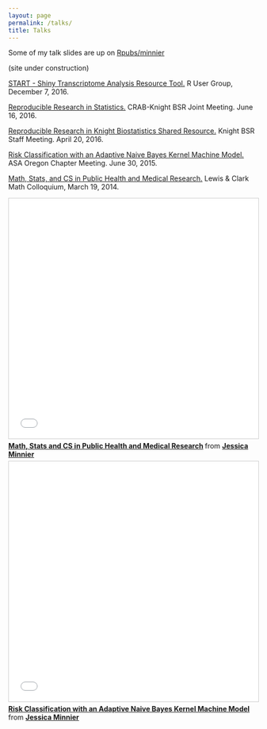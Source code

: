 ```yaml
---
layout: page
permalink: /talks/
title: Talks
---
```


Some of my talk slides are up on [Rpubs/minnier](https://rpubs.com/minnier/)

(site under construction)

[START - Shiny Transcriptome Analysis Resource Tool.](https://rpubs.com/minnier/rmeetup-start) R User Group, December 7, 2016.

[Reproducible Research in Statistics.](https://rpubs.com/minnier/repro-bsr-2016-06) CRAB-Knight BSR Joint Meeting. June 16, 2016.

[Reproducible Research in Knight Biostatistics Shared Resource.](https://rpubs.com/minnier/repro-bsr) Knight BSR Staff Meeting. April 20, 2016.

<i class="fa fa-slideshare" aria-hidden="true"></i> [Risk Classification with an Adaptive Naive Bayes Kernel Machine Model.](https://www.slideshare.net/JessicaMinnier/risk-classification-with-an-adaptive-naive-bayes-kernel-machine-model) ASA Oregon Chapter Meeting. June 30, 2015.

<i class="fa fa-slideshare" aria-hidden="true"></i> [Math, Stats, and CS in Public Health and Medical Research.](http://www.slideshare.net/JessicaMinnier/math-stats-and-cs-in-public-health-and-medical-research) Lewis & Clark Math Colloquium, March 19, 2014.

<iframe src="//www.slideshare.net/slideshow/embed_code/key/dvqQ1HERQuL1CL" width="595" height="485" frameborder="0" marginwidth="0" marginheight="0" scrolling="no" style="border:1px solid #CCC; border-width:1px; margin-bottom:5px; max-width: 100%;" allowfullscreen> </iframe> <div style="margin-bottom:5px"> <strong> <a href="//www.slideshare.net/JessicaMinnier/math-stats-and-cs-in-public-health-and-medical-research" title="Math, Stats and CS in Public Health and Medical Research" target="_blank">Math, Stats and CS in Public Health and Medical Research</a> </strong> from <strong><a target="_blank" href="//www.slideshare.net/JessicaMinnier">Jessica Minnier</a></strong> </div>

<iframe src="//www.slideshare.net/slideshow/embed_code/key/oEFR7GVGX1F4Cp" width="595" height="485" frameborder="0" marginwidth="0" marginheight="0" scrolling="no" style="border:1px solid #CCC; border-width:1px; margin-bottom:5px; max-width: 100%;" allowfullscreen> </iframe> <div style="margin-bottom:5px"> <strong> <a href="//www.slideshare.net/JessicaMinnier/risk-classification-with-an-adaptive-naive-bayes-kernel-machine-model" title="Risk Classification with an Adaptive Naive Bayes Kernel Machine Model" target="_blank">Risk Classification with an Adaptive Naive Bayes Kernel Machine Model</a> </strong> from <strong><a target="_blank" href="//www.slideshare.net/JessicaMinnier">Jessica Minnier</a></strong> </div>
